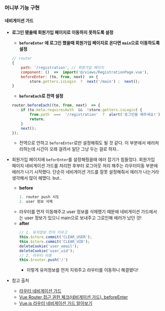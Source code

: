 ### 머니부 기능 구현
#### 네비게이션 가드
- **로그인 됐을때 회원가입 페이지로 이동하지 못하도록 설정**

	- **```beforeEnter``` 에 로그인 했을때 회원가입 페이지로 온다면 ```main```으로 이동하도록 설정**



	```js
	// router
	{
		path: '/registration', // 회원가입 페이지
		component: ()  =>  import('@/views/RegistrationPage.vue'),
		beforeEnter: (to, from, next)  => {
			store.getters.isLogin  ?  next('/main') :  next();
	}
	```

	- **```beforeEach```로 전역 설정**
	```js
	router.beforeEach((to, from, next)  => {
		if (to.meta.requiresAuth  &&  !store.getters.isLogin) {
			from.path  ===  '/registration'  ?  alert('로그인을 해주세요!') :  next('/');
			return;
		}
		next();
	});
	```
	- 전역으로 안하고 ```beforeEnter```로만 설정해줘도 될 것 같다. 이 부분에서 에러처리하는데 시간이 오래 걸려서 일단 그냥 두는 걸로 하자..

- 회원가입 페이지에 ```beforEnter```를 설정해줬을때 에러 잡기가 힘들었다. 회원가입 페이지 네비게이션 가드를 처리한 후부터 로그아웃 처리 해주는 라우터이동 부분에 에러가 나기 시작했다. 단순히 네비게이션 가드를 잘못 설정해줘서 에러가 나는거라 생각해서 많이 헤맸다. but.. 
	- **before**
		```js
		1. router push 시도
		2. user 정보 삭제
		```
	- 라우터를 먼저 이동해주고 user  정보를 삭제했기 때문에 네비게이션 가드에서는 user 정보가 있으니 main으로 보내주고 그로인해 에러가 났던 것!
	- **after**
		```js
		// 1. 유저정보 먼저 지우고
		this.$store.commit('CLEAR_USER');
		this.$store.commit('CLEAR_UID');
		deleteCookie('user_email');
		deleteCookie('user_uid');
		// 2. 라우터 이동
		this.$router.push('/')
		```
		- 이렇게 유저정보를 먼저 지워주고 라우터를 이동하니 해결됐다!

- 참고 출처
	- [라우터 네비게이션 가드](https://jamong-icetea.tistory.com/221)
	- [Vue Router 접근 권한 체크(네비게이션 가드). beforeEnter](https://blog.naver.com/PostView.nhn?blogId=1ilsang&logNo=221338086140&categoryNo=93&parentCategoryNo=0&viewDate=&currentPage=1&postListTopCurrentPage=1&from=postView)
	- [Vue.js 라우터 네비게이션 가드 알아보기](https://joshua1988.github.io/web-development/vuejs/vue-router-navigation-guards/)
